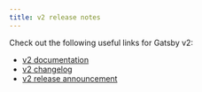 ```yaml
---
title: v2 release notes
---
```


Check out the following useful links for Gatsby v2:

- [v2 documentation](/docs/)
- [v2 changelog](https://github.com/gatsbyjs/gatsby/blob/master/CHANGELOG.md#200---2018-09-13)
- [v2 release announcement](/blog/2018-09-17-gatsby-v2/)

